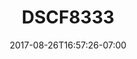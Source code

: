 ---
title: DSCF8333
date: 2017-08-26T16:57:26-07:00
draft: false
location: Mt. Rainier, WA
img_url: https://d17enza3bfujl8.cloudfront.net/DSCF8333.jpg
original_fn: ""
tags:
- Mt. Rainier, WA
- landscapes

---